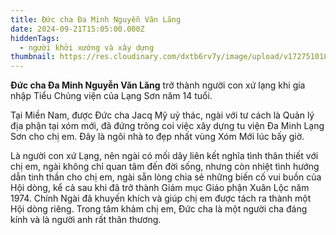 ```yaml
---
title: Đức cha Đa Minh Nguyễn Văn Lãng
date: 2024-09-21T15:05:00.000Z
hiddenTags:
  - người khởi xướng và xây dựng
thumbnail: https://res.cloudinary.com/dxtb6rv7y/image/upload/v1727510181/7_x5akqi.jpg
---
```

**Đức cha Đa Minh Nguyễn Văn Lãng** trở thành người con xứ lạng khi gia nhập Tiểu Chủng viện của Lạng Sơn năm 14 tuổi.

Tại Miền Nam, được Đức cha Jacq Mỹ uỷ thác, ngài với tư cách là Quản lý địa phận tại xóm mới, đã đứng trông coi việc xây dựng tu viện Đa Minh Lạng Sơn cho chị em. Đây là ngôi nhà to đẹp nhất vùng Xóm Mới lúc bấy giờ.

Là người con xứ Lạng, nên ngài có mối dây liên kết nghĩa tình thân thiết với chị em, ngài không chỉ quan tâm đến đời sống, nhưng còn nhiệt tình hướng dẫn tinh thần cho chị em, ngài sẵn lòng chia sẻ những biến cố vui buồn của Hội dòng, kể cả sau khi đã trở thành Giám mục Giáo phận Xuân Lộc năm 1974. Chính Ngài đã khuyến khích và giúp chị em được tách ra thành một Hội dòng riêng. Trong tâm khảm chị em, Đức cha là một người cha đáng kính và là người anh rất thân thương.
